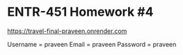 # ENTR-451 Homework #4

https://travel-final-praveen.onrender.com

Username = praveen
Email = praveen
Password = praveen
